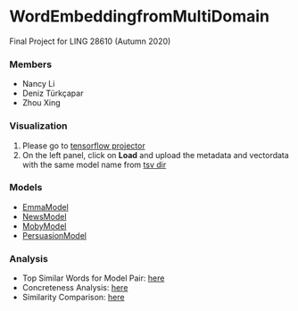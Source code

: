 # WordEmbeddingfromMultiDomain
Final Project for LING 28610 (Autumn 2020)

### Members

- Nancy Li 
- Deniz Türkçapar
- Zhou Xing

### Visualization

1. Please go to [tensorflow projector](http://projector.tensorflow.org/)
2. On the left panel, click on **Load** and upload the metadata and vectordata with the same model name from [tsv dir](/tsvs)

### Models

 - [EmmaModel](./EmmaModel.py)
 - [NewsModel](./NewsModel.py)
 - [MobyModel](./MobyModel.py)
 - [PersuasionModel](./PersuasionModel.py)

### Analysis
 - Top Similar Words for Model Pair: [here](./top_similar_words_edited.py)
 - Concreteness Analysis: [here](./top_similar_words_edited.py)
 - Similarity Comparison: [here](similarity_comparison_class.py)

